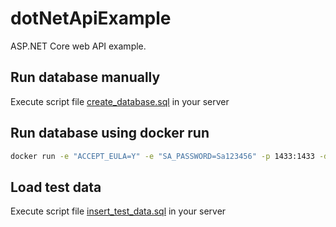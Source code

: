 ﻿# dotNetApiExample
ASP.NET Core web API example.

## Run database manually
Execute script file [create_database.sql](database/create_database.sql) in your server

## Run database using docker run
```sh
docker run -e "ACCEPT_EULA=Y" -e "SA_PASSWORD=Sa123456" -p 1433:1433 -d mcr.microsoft.com/mssql/server:2019-latest
```

## Load test data
Execute script file [insert_test_data.sql](database/insert_test_data.sql) in your server